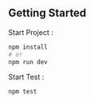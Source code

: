 ## Getting Started

Start Project :

```bash
npm install
# or
npm run dev
```

Start Test :

```bash
npm test
```

